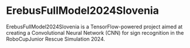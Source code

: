 # ErebusFullModel2024Slovenia
ErebusFullModel2024Slovenia is a TensorFlow-powered project aimed at creating a Convolutional Neural Network (CNN) for sign recognition in the RoboCupJunior Rescue Simulation 2024. 
